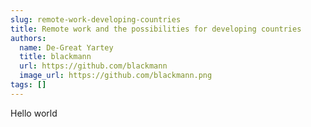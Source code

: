 ```yaml
---
slug: remote-work-developing-countries
title: Remote work and the possibilities for developing countries
authors:
  name: De-Great Yartey
  title: blackmann
  url: https://github.com/blackmann
  image_url: https://github.com/blackmann.png
tags: []
---
```


Hello world